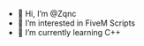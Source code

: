 - 👋 Hi, I’m @Zqnc
- 👀 I’m interested in FiveM Scripts
- 🌱 I’m currently learning C++

<!---
Zqnc/Zqnc is a ✨ special ✨ repository because its `README.md` (this file) appears on your GitHub profile.
You can click the Preview link to take a look at your changes.
--->
